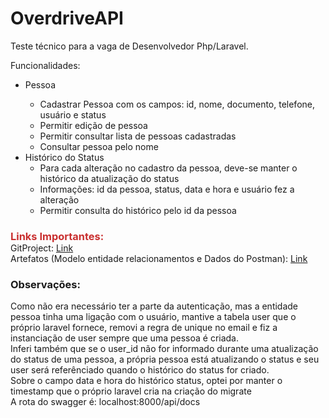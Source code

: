 # OverdriveAPI
Teste técnico para a vaga de Desenvolvedor Php/Laravel.

Funcionalidades:
<ul>
<li>Pessoa</li>
<ul>
<li>Cadastrar Pessoa com os campos: id, nome, documento, telefone, usuário e status</li>
<li>Permitir edição de pessoa</li>
<li>Permitir consultar lista de pessoas cadastradas</li>
<li>Consultar pessoa pelo nome</li>
</ul>
<li>Histórico do Status
<ul>
<li>Para cada alteração no cadastro da pessoa, deve-se manter o histórico da atualização do status</li>
<li>Informações: id da pessoa, status, data e hora e usuário fez a alteração</li>
<li>Permitir consulta do histórico pelo id da pessoa</li>
</ul>
</li>
</ul>

<h3 style="margin-bottom: 0; font-weight: bolder; color: #c92f2f">Links Importantes:</h3>
GitProject: <a href="https://github.com/users/Edgarvital/projects/3/views/1">Link</a>
<br>
Artefatos (Modelo entidade relacionamentos e Dados do Postman): <a href="https://github.com/Edgarvital/OverdriveAPI/tree/main/Artefatos">Link</a>

<h3>Observações:</h3>
Como não era necessário ter a parte da autenticação, mas a entidade pessoa tinha uma ligação com o usuário, mantive a tabela user que o próprio laravel fornece, removi a regra de unique no email e fiz a instanciação de user sempre que uma pessoa é criada.<br>
Inferi também que se o user_id não for informado durante uma atualização do status de uma pessoa, a própria pessoa está atualizando o status e seu user será referênciado quando o histórico do status for criado.<br>
Sobre o campo data e hora do histórico status, optei por manter o timestamp que o próprio laravel cria na criação do migrate<br>
A rota do swagger é: localhost:8000/api/docs
